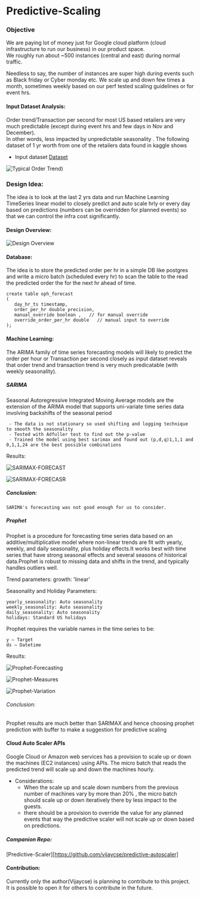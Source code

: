 # Predictive-Scaling

### Objective

We are paying lot of money just for Google cloud platform (cloud infrastructure to run our business) in our product space.  
We roughly run about ~500 instances (central and east) during normal traffic. 

Needless to say, the number of instances are super high during events such as Black friday or Cyber monday etc. 
We scale up and down few times a month, sometimes weekly based on our perf tested scaling guidelines or for event hrs.


#### Input Dataset Analysis:

Order trend/Transaction per second for most US based retailers are very much predictable (except during event hrs and few days in Nov and December).  
In other words, less impacted by unpredictable seasonality . The following dataset of 1 yr worth from one of the retailers data found in kaggle shows

  -  Input dataset [Dataset](https://www.kaggle.com/datasets/mkechinov/ecommerce-purchase-history-from-electronics-store)

![Typical Order Trend](https://github.com/vijaycse/predictive-scaling/blob/Dev/Order_Trend.png))


### Design Idea:

The idea is to look at the last 2 yrs data and run Machine Learning TimeSeries linear model to closely predict and auto scale hrly or every day 
based on predictions (numbers can be overridden for planned events) so that we can control the infra cost significantly. 


#### Design Overview:
  
![Design Overview](https://github.com/vijaycse/predictive-scaling/blob/main/Design_overview_3.png)



#### Database:

The idea is to store the predicted order per hr in a simple DB like postgres and write a micro batch (scheduled every hr) to scan the 
table to the read the predicted order the for the next hr ahead of time.


```
create table oph_forecast
(
   day_hr_ts timestamp,
   order_per_hr double precision, 
   manual_override boolean ,   // for manual override
   override_order_per_hr double   // manual input to override
);

```


#### Machine Learning:

 The ARIMA family of time series forecasting models will likely to predict the order per hour or Transaction per second closely as input dataset
 reveals that order trend and transaction trend is very much predicatable (with weekly seasonality).
 
 ##### SARIMA
   Seasonal Autoregressive Integrated Moving Average models are the extension of the ARIMA model 
   that supports uni-variate time series data involving backshifts of the seasonal period

     - The data is not stationary so used shifting and logging technique to smooth the seasonality
     - Tested with Adfuller test to find out the p-value
     - Trained the model using best sarimax and found out (p,d,q)1,1,1 and 0,1,1,24 are the best possible combinations
  
    
   
   Results:
     
    
   ![SARIMAX-FORECAST](https://github.com/vijaycse/predictive-scaling/blob/main/images/SARIMAX_FORECAST_RESULTS.png)
    
   ![SARIMAX-FORECASR](https://github.com/vijaycse/predictive-scaling/blob/main/images/SARIMAX_RESULTS.png)
   
    
 ##### Conclusion:
 
    SARIMA's forecasting was not good enough for us to consider.


##### Prophet
  Prophet is a procedure for forecasting time series data based on an additive/multiplicative model where non-linear trends are fit with yearly, weekly, and daily seasonality, plus holiday effects.It works best with time series that have strong seasonal effects and several seasons of historical data.Prophet is robust to missing data and shifts in the trend, and typically handles outliers well.

  Trend parameters:
    growth: 'linear' 
  
  Seasonality and Holiday Parameters:

    yearly_seasonality: Auto seasonality
    weekly_seasonality: Auto seasonality
    daily_seasonality: Auto seasonality
    holidays: Standard US holidays

  Prophet requires the variable names in the time series to be:
  
    y – Target
    ds – Datetime
    

  Results:

   ![Prophet-Forecasting](https://github.com/vijaycse/predictive-scaling/blob/main/images/Prophet_results.png)
   
   ![Prophet-Measures](https://github.com/vijaycse/predictive-scaling/blob/main/images/Prophet_measures.png)
   
   ![Prophet-Variation](https://github.com/vijaycse/predictive-scaling/blob/main/images/Prophet_variations.png)
   
  
  ###### Conclusion:
  
   Prophet results are much better than SARIMAX and hence choosing prophet prediction with buffer to make a suggestion for predictive scaling



#### Cloud Auto Scaler APIs

 Google Cloud  or Amazon web services has a provision to scale up or down the machines (EC2 instances) using APIs. The micro batch that reads the 
 predicted trend will scale up and down the machines hourly.
 
   - Considerations:
        - When the scale up and scale down numbers from the previous number of machines vary by more than 20% , the micro batch should scale up or down iteratively there by less impact to the guests.
        - there should be a provision to override the value for any planned events that way the predictive scaler will not scale up or down based on predictions.

##### Companion Repo:

   [Predictive-Scaler][https://github.com/vijaycse/predictive-autoscaler]


#### Contribution:
 Currently only the author(Vijaycse) is planning to contribute to this project. It is possible to open it for others to contribute in the future.
